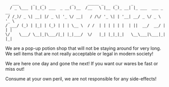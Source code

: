```
   ___      _   _            _      _____ _     _      _                  
  / _ \___ | |_(_) ___  _ __( )__  /__   \ |__ (_)_ __| |_ ___  ___ _ __  
 / /_)/ _ \| __| |/ _ \| '_ \/ __|   / /\/ '_ \| | '__| __/ _ \/ _ \ '_ \ 
/ ___/ (_) | |_| | (_) | | | \__ \  / /  | | | | | |  | ||  __/  __/ | | |
\/    \___/ \__|_|\___/|_| |_|___/  \/   |_| |_|_|_|   \__\___|\___|_| |_|

```

We are a pop-up potion shop that will not be staying around for very long. We sell items that are not really acceptable or legal in modern society!

We are here one day and gone the next! If you want our wares be fast or miss out!

Consume at your own peril, we are not responsible for any side-effects!
